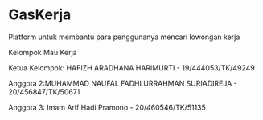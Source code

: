 # GasKerja
Platform untuk membantu para penggunanya mencari lowongan kerja

Kelompok Mau Kerja

Ketua Kelompok: HAFIZH ARADHANA HARIMURTI - 19/444053/TK/49249

Anggota 2:MUHAMMAD NAUFAL FADHLURRAHMAN SURIADIREJA - 20/456847/TK/50671

Anggota 3: Imam Arif Hadi Pramono - 20/460546/TK/51135
